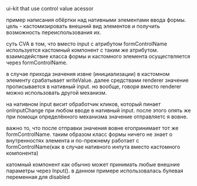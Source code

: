 ui-kit that use control value acessor


пример написания обёртки над нативными элементами ввода формы. цель - кастомизировать внешний вид элементов и получить возможность переиспользования их.

суть CVA в том, что вместо input с атрибутом formControlName используется кастомный компонент с таким же атрибутом. взаимодействие класса формы и кастомного элемента осуществляется через formControlName.

в случае прихода значения извне (инициализации) в кастомном элементу срабатывает writeValue. далее средствами renderer значение прописывается в нативный input. но вообще, говоря вместо renderer можно использовать другой механизм.

на нативном input висит обработчик кликов, который пинает onInputChange при любом вводе в нативный input. после этого опять же при помощи определённого механизма значение отправляетс я вовне.

важно то, что после отправки значения вовне егопринимает тот же formControlName. таким образом класс формы ничего не знает о внутренностях элемента и по-прежнему работает с formControlName(как в случае нативного инпута вместо кастомного компонента)

катомный компонент как обычно может принимать любые внешние параметры через Input(). в данном примере использовалась булевая переменная для disabled